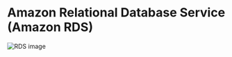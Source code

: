 # Amazon Relational Database Service (Amazon RDS)

![RDS image](https://github.com/zen-class/zen-class-devops-documentation/assets/77039703/4d41933c-b7c5-4c99-ad85-c428750dfe6f)


